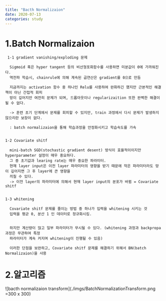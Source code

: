 ```yaml
---
title: "Bacth Normalizaion"
date: 2020-07-13
categories: study
---
```


# 1.Batch Normalizaion

     1-1 gradient vanishing/exploding 문제

      Sigmoid 혹은 hyper tangent 등의 비선형포화함수를 사용하면 미분값이 0에 가까워진다.
      역전파 학습시, chainrule에 의해 계속된 곱연산은 gradient를 0으로 만듬

      지금까지는 activation 함수 중 하나인 Relu를 사용하여 완화하긴 했지만 근본적인 해결책이 아닌 간접적 회피
      망이 깊어지만 여전히 문제가 되며, 드롭아웃이나 regularizaition 또한 완벽한 해결이 될 수 없다.

      -> 훈련 초기 단계에서 문제를 회피할 수 있지만, train 과정에서 다시 문제가 발생하지 않으리란 보장이 없다.

      : batch normalizaion을 통해 학습과정을 안정화시키고 학습속도를 가속


    1-2 Covariate shitf

      mini-batch SGD(stochastic gradient desent) 방식이 효율적이이지만 hyperparameter 설정이 매우 중요하다.
      그 중 초기값과 learing rate는 매우 중요한 파라미터.
      현재 layer input은 이전 layer 파라미터의 영향을 받기 때문에 작은 파라미터라도 망이 깊어지면 그 후 layer에 큰 영향을
      끼칠 수 있다.
      -> 이전 layer의 파라미터에 의해서 현재 layer input의 분포가 바뀜 = Covariate shitf


    1-3 whitening

      Covariate shitf 문제를 줄이는 방법 중 하나가 입력을 whitening 시키는 것
      입력을 평균 0, 분산 1 인 데이터로 정규화시킴.


      하지만 계산량이 많고 일부 파라미터가 무시될 수 있다. (whitening 과정과 backpropa 과정은 무관하여 특정
      파라미터가 계속 커지며 whitening이 진행될 수 있음)

      이러한 단점을 보완하고, Covariate shitf 문제를 해결하기 위해서 BN(batch Normalizaion)을 사용

# 2.알고리즘
  ![bacth normalizaion transform](./imgs/BatchNormalizationTransform.png =300 x 300)
